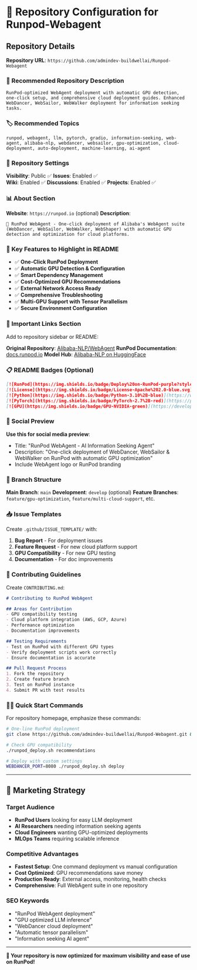 # 🚀 Repository Configuration for Runpod-Webagent

## Repository Details

**Repository URL**: `https://github.com/admindev-buildwellai/Runpod-Webagent`

### 📝 Recommended Repository Description

```
RunPod-optimized WebAgent deployment with automatic GPU detection, one-click setup, and comprehensive cloud deployment guides. Enhanced WebDancer, WebSailor, WebWalker deployment for information seeking tasks.
```

### 🏷️ Recommended Topics

```
runpod, webagent, llm, pytorch, gradio, information-seeking, web-agent, alibaba-nlp, webdancer, websailor, gpu-optimization, cloud-deployment, auto-deployment, machine-learning, ai-agent
```

### 🌟 Repository Settings

**Visibility**: Public ✅
**Issues**: Enabled ✅  
**Wiki**: Enabled ✅
**Discussions**: Enabled ✅
**Projects**: Enabled ✅

### 📊 About Section

**Website**: `https://runpod.io` (optional)
**Description**: 
```
🚀 RunPod WebAgent - One-click deployment of Alibaba's WebAgent suite (WebDancer, WebSailor, WebWalker, WebShaper) with automatic GPU detection and optimization for cloud platforms.
```

### 🎯 Key Features to Highlight in README

- ✅ **One-Click RunPod Deployment**
- ✅ **Automatic GPU Detection & Configuration**
- ✅ **Smart Dependency Management**
- ✅ **Cost-Optimized GPU Recommendations**
- ✅ **External Network Access Ready** 
- ✅ **Comprehensive Troubleshooting**
- ✅ **Multi-GPU Support with Tensor Parallelism**
- ✅ **Secure Environment Configuration**

### 🔗 Important Links Section

Add to repository sidebar or README:

**Original Repository**: [Alibaba-NLP/WebAgent](https://github.com/Alibaba-NLP/WebAgent)
**RunPod Documentation**: [docs.runpod.io](https://docs.runpod.io)
**Model Hub**: [Alibaba-NLP on HuggingFace](https://huggingface.co/Alibaba-NLP)

### 📋 README Badges (Optional)

```markdown
[![RunPod](https://img.shields.io/badge/Deploy%20on-RunPod-purple?style=for-the-badge)](https://runpod.io)
[![License](https://img.shields.io/badge/License-Apache%202.0-blue.svg)](https://opensource.org/licenses/Apache-2.0)
[![Python](https://img.shields.io/badge/Python-3.10%2B-blue)](https://www.python.org/downloads/)
[![PyTorch](https://img.shields.io/badge/PyTorch-2.7%2B-red)](https://pytorch.org/)
[![GPU](https://img.shields.io/badge/GPU-NVIDIA-green)](https://developer.nvidia.com/cuda-zone)
```

### 🎨 Social Preview

**Use this for social media preview**:
- Title: "RunPod WebAgent - AI Information Seeking Agent"
- Description: "One-click deployment of WebDancer, WebSailor & WebWalker on RunPod with automatic GPU optimization"
- Include WebAgent logo or RunPod branding

### 🔄 Branch Structure

**Main Branch**: `main` 
**Development**: `develop` (optional)
**Feature Branches**: `feature/gpu-optimization`, `feature/multi-cloud-support`, etc.

### 📥 Issue Templates

Create `.github/ISSUE_TEMPLATE/` with:

1. **Bug Report** - For deployment issues
2. **Feature Request** - For new cloud platform support  
3. **GPU Compatibility** - For new GPU testing
4. **Documentation** - For doc improvements

### 🤝 Contributing Guidelines

Create `CONTRIBUTING.md`:

```markdown
# Contributing to RunPod WebAgent

## Areas for Contribution
- GPU compatibility testing
- Cloud platform integration (AWS, GCP, Azure)
- Performance optimization
- Documentation improvements

## Testing Requirements
- Test on RunPod with different GPU types
- Verify deployment scripts work correctly
- Ensure documentation is accurate

## Pull Request Process
1. Fork the repository
2. Create feature branch
3. Test on RunPod instance  
4. Submit PR with test results
```

### 🏃‍♂️ Quick Start Commands

For repository homepage, emphasize these commands:

```bash
# One-line RunPod deployment
git clone https://github.com/admindev-buildwellai/Runpod-Webagent.git && cd Runpod-Webagent && ./setup_and_run.sh

# Check GPU compatibility
./runpod_deploy.sh recommendations

# Deploy with custom settings
WEBDANCER_PORT=8080 ./runpod_deploy.sh deploy
```

---

## 🎯 Marketing Strategy

### Target Audience
- **RunPod Users** looking for easy LLM deployment
- **AI Researchers** needing information seeking agents
- **Cloud Engineers** wanting GPU-optimized deployments
- **MLOps Teams** requiring scalable inference

### Competitive Advantages
- **Fastest Setup**: One command deployment vs manual configuration
- **Cost Optimized**: GPU recommendations save money
- **Production Ready**: External access, monitoring, health checks
- **Comprehensive**: Full WebAgent suite in one repository

### SEO Keywords
- "RunPod WebAgent deployment"
- "GPU optimized LLM inference"
- "WebDancer cloud deployment"
- "Automatic tensor parallelism"
- "Information seeking AI agent"

---

**🎉 Your repository is now optimized for maximum visibility and ease of use on RunPod!**